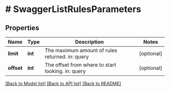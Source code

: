 # # SwaggerListRulesParameters

## Properties

Name | Type | Description | Notes
------------ | ------------- | ------------- | -------------
**limit** | **int** | The maximum amount of rules returned. in: query | [optional]
**offset** | **int** | The offset from where to start looking. in: query | [optional]

[[Back to Model list]](../../README.md#models) [[Back to API list]](../../README.md#endpoints) [[Back to README]](../../README.md)
